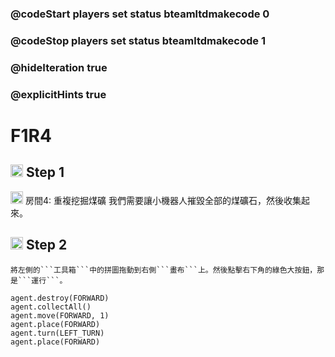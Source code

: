 ### @codeStart players set status bteamltdmakecode 0
### @codeStop players set status bteamltdmakecode 1


### @hideIteration true
### @explicitHints true

# F1R4

## <img src="https://blocklite.20240806.xyz/tw/1/f1r4" width="20" height="20"> Step 1
<img src="https://blocklite.20240806.xyz/tw/1/f1r4" width="20" height="20"> 房間4: 重複挖掘煤礦
    我們需要讓小機器人摧毀全部的煤礦石，然後收集起來。

## <img src="https://blocklite.20240806.xyz/tw/1/f1r4" width="20" height="20"> Step 2
    將左側的```工具箱```中的拼圖拖動到右側```畫布```上。然後點擊右下角的綠色大按鈕，那是```運行```。

```ghost
agent.destroy(FORWARD)
agent.collectAll()
agent.move(FORWARD, 1)
agent.place(FORWARD)
agent.turn(LEFT_TURN)
agent.place(FORWARD)

```

```template

```

```package
``` 